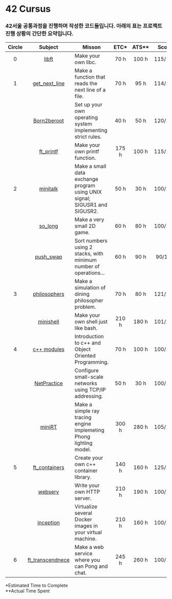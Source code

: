 # 42 Cursus

### 42서울 공통과정을 진행하며 작성한 코드들입니다. 아래의 표는 프로젝트 진행 상황의 간단한 요약입니다.


| Circle |                                             Subject                                             | Misson                                                                     | ETC*  | ATS** |  Score  | Status |
| :----: | :---------------------------------------------------------------------------------------------: | -------------------------------------------------------------------------- | :---: | :---: | :-----: | :----: |
|   0    |            [libft](https://github.com/JaemooJung/42SEOUL/tree/master/circle_0/libft)            | Make your own libc.                                                        | 70 h  | 100 h | 115/100 |  pass  |
|   1    |    [get_next_line](https://github.com/JaemooJung/42SEOUL/tree/master/circle_1/get_next_line)    | Make a function that reads the next line of a file.                        | 70 h  | 95 h  | 114/100 |  pass  |
|        |      [Born2beroot](https://github.com/JaemooJung/42SEOUL/tree/master/circle_1/born2beroot)      | Set up your own operating system implementing strict rules.                | 40 h  | 50 h  | 120/100 |  pass  |
|        |        [ft_printf](https://github.com/JaemooJung/42SEOUL/tree/master/circle_1/ft_printf)        | Make your own printf function.                                             | 175 h | 100 h | 115/100 |  pass  |
|   2    |         [minitalk](https://github.com/JaemooJung/42SEOUL/tree/master/circle_2/minitalk)         | Make a small data exchange program using UNIX signal; SIGUSR1 and SIGUSR2. | 50 h  | 30 h  | 100/100 |  pass  |
|        |          [so_long](https://github.com/JaemooJung/42SEOUL/tree/master/circle_2/so_long)          | Make a very small 2D game.                                                 | 60 h  | 80 h  | 100/100 |  pass  |
|        |        [push_swap](https://github.com/JaemooJung/42SEOUL/tree/master/circle_2/push_swap)        | Sort numbers using 2 stacks, with minimum number of operations...          | 60 h  | 90 h  | 90/100  |  pass  |
|   3    |     [philosophers](https://github.com/JaemooJung/42SEOUL/tree/master/circle_3/philosophers)     | Make a simulation of dining philosopher problem.                           | 70 h  | 80 h  | 121/100 |  pass  |
|        |        [minishell](https://github.com/JaemooJung/42SEOUL/tree/master/circle_3/minishell)        | Make your own shell just like bash.                                 | 210 h | 180 h | 101/100 |  pass  |
|   4    |        [c++ modules](https://github.com/JaemooJung/42SEOUL/tree/master/circle_4/c%2B%2B)        | Introduction to c++ and Object Oriented Programming.                       | 70 h  | 100 h | 100/100 |  pass  |
|        |      [NetPractice](https://github.com/JaemooJung/42SEOUL/tree/master/circle_4/NetPractice)      | Configure small-scale networks using TCP/IP addressing.                    | 50 h  | 30 h  | 100/100 |  pass  |
|        |           [miniRT](https://github.com/JaemooJung/42SEOUL/tree/master/circle_4/miniRT)           | Make a simple ray tracing engine implemeting Phong lighting model.          | 300 h | 280 h | 105/100 |  pass  |
|   5    |    [ft_containers](https://github.com/JaemooJung/42SEOUL/tree/master/circle_5/ft_containers)    | Create your own c++ container library.                                     | 140 h | 160 h | 125/100 |  pass  |
|        |          [webserv](https://github.com/JaemooJung/42SEOUL/tree/master/circle_5/webserv)          | Write your own HTTP server.                                                | 210 h | 190 h | 100/100 |  pass  |
|        |        [inception](https://github.com/JaemooJung/42SEOUL/tree/master/circle_5/inception)        | Virtualize several Docker images in your virtual machine.                  | 210 h | 160 h | 100/100 |  pass  |
|   6    | [ft_transcendnece](https://github.com/JaemooJung/42SEOUL/tree/master/circle_6/ft_transcendence) | Make a web service where you can Pong and chat.                            | 245 h | 260 h | 100/100 |  pass  |

\*Estimated Time to Complete 
<br/>
\**Actual Time Spent

